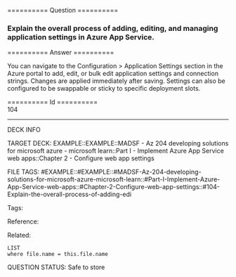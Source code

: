 ========== Question ==========  

### Explain the overall process of adding, editing, and managing application settings in Azure App Service.  

========== Answer ==========  

You can navigate to the Configuration > Application Settings section in the
Azure portal to add, edit, or bulk edit application settings and connection
strings. Changes are applied immediately after saving. Settings can also be
configured to be swappable or sticky to specific deployment slots.

========== Id ==========  
104

---

DECK INFO

TARGET DECK: EXAMPLE::EXAMPLE::MADSF - Az 204 developing solutions for microsoft azure - microsoft learn::Part I - Implement Azure App Service web apps::Chapter 2 - Configure web app settings

FILE TAGS: #EXAMPLE::#EXAMPLE::#MADSF-Az-204-developing-solutions-for-microsoft-azure-microsoft-learn::#Part-I-Implement-Azure-App-Service-web-apps::#Chapter-2-Configure-web-app-settings::#104-Explain-the-overall-process-of-adding-edi

Tags:

Reference:

Related:

```dataview
LIST
where file.name = this.file.name
```
QUESTION STATUS: Safe to store
